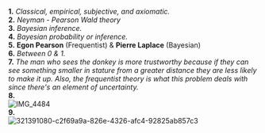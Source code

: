 **1.** *Classical, empirical, subjective, and axiomatic.*  
**2.** *Neyman - Pearson Wald theory*  
**3.**  *Bayesian inference.*  
**4.**  *Bayesian probability or inference.*  
**5.** **Egon Pearson** (Frequentist) & **Pierre Laplace** (Bayesian)  
**6.**  *Between 0 & 1.*  
**7.**  *The man who sees the donkey is more trustworthy because if they can see something smaller in stature from a greater distance they are less likely to make it up. Also, the frequentist theory is what this problem deals with since there's an element of uncertainty.*   
**8.**  
![IMG_4484](https://github.com/OteyHaroldGitDataScientistUTA/IDS2024S/assets/157654733/abe088b8-a6ff-48d9-89d1-e2280e52db49)  
**9.**  
![321391080-c2f69a9a-826e-4326-afc4-92825ab857c3](https://github.com/OteyHaroldGitDataScientistUTA/IDS2024S/assets/157654733/4cb9a8c7-cc77-4ad0-b806-b434f8b293c8)  

